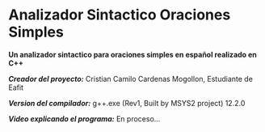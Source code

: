 # Analizador Sintactico Oraciones Simples
**Un analizador sintactico para oraciones simples en español realizado en C++**

***Creador del proyecto:***
Cristian Camilo Cardenas Mogollon, Estudiante de Eafit

***Version del compilador:***
g++.exe (Rev1, Built by MSYS2 project) 12.2.0

***Video explicando el programa:***
En proceso...
